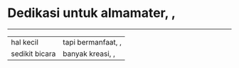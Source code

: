 <h1>Dedikasi untuk almamater, ,</h1>
<hr>
<table>
<tr>
<td>hal kecil</td><td>tapi bermanfaat, ,</td>
</tr>
<tr>
<td>sedikit bicara</td><td>banyak kreasi, ,</td>
</tr>
</table
